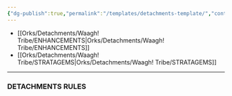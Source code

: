 ```yaml
---
{"dg-publish":true,"permalink":"/templates/detachments-template/","contentClasses":"menu","dgEnableSearch":true,"created":"2023-12-14T17:36:41.837+07:00","updated":"2023-12-14T17:47:03.360+07:00"}
---
```


- [[Orks/Detachments/Waagh! Tribe/ENHANCEMENTS\|Orks/Detachments/Waagh! Tribe/ENHANCEMENTS]]
- [[Orks/Detachments/Waagh! Tribe/STRATAGEMS\|Orks/Detachments/Waagh! Tribe/STRATAGEMS]]

***

### DETACHMENTS RULES